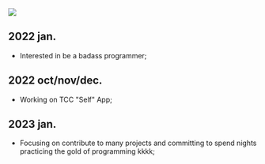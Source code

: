 <img align="center" src="https://github-readme-stats.vercel.app/api?username=Nbdyleto&show_icons=true&theme=transparent"/>

## 2022 jan.
- Interested in be a badass programmer;
## 2022 oct/nov/dec.
- Working on TCC "Self" App;
## 2023 jan.
- Focusing on contribute to many projects and committing to spend nights practicing the gold of programming kkkk;
